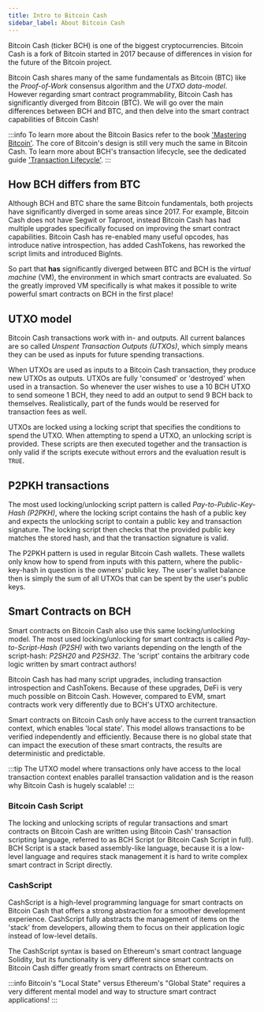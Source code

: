 ```yaml
---
title: Intro to Bitcoin Cash
sidebar_label: About Bitcoin Cash
---
```


Bitcoin Cash (ticker BCH) is one of the biggest cryptocurrencies. Bitcoin Cash is a fork of Bitcoin started in 2017 because of differences in vision for the future of the Bitcoin project.

Bitcoin Cash shares many of the same fundamentals as Bitcoin (BTC) like the *Proof-of-Work* consensus algorithm and the *UTXO data-model*. However regarding smart contract programmability, Bitcoin Cash has significantly diverged from Bitcoin (BTC). We will go over the main differences between BCH and BTC, and then delve into the smart contract capabilities of Bitcoin Cash!

:::info
To learn more about the Bitcoin Basics refer to the book ['Mastering Bitcoin'](https://github.com/bitcoinbook/bitcoinbook). The core of Bitcoin's design is still very much the same in Bitcoin Cash. To learn more about BCH's transaction lifecycle, see the dedicated guide ['Transaction Lifecycle'](/docs/guides/lifecycle).
:::

## How BCH differs from BTC

Although BCH and BTC share the same Bitcoin fundamentals, both projects have significantly diverged in some areas since 2017. For example, Bitcoin Cash does not have Segwit or Taproot, instead Bitcoin Cash has had multiple upgrades specifically focused on improving the smart contract capabilities. Bitcoin Cash has re-enabled many useful opcodes, has introduce native introspection, has added CashTokens, has reworked the script limits and introduced BigInts.

So part that **has** significantly diverged between BTC and BCH is the *virtual machine* (VM), the environment in which smart contracts are evaluated. So the greatly improved VM specifically is what makes it possible to write powerful smart contracts on BCH in the first place!

## UTXO model
Bitcoin Cash transactions work with in- and outputs. All current balances are so called *Unspent Transaction Outputs (UTXOs)*, which simply means they can be used as inputs for future spending transactions.

When UTXOs are used as inputs to a Bitcoin Cash transaction, they produce new UTXOs as outputs. UTXOs are fully 'consumed' or 'destroyed' when used in a transaction. So whenever the user wishes to use a 10 BCH UTXO to send someone 1 BCH, they need to add an output to send 9 BCH back to themselves. Realistically, part of the funds would be reserved for transaction fees as well.

UTXOs are locked using a locking script that specifies the conditions to spend the UTXO. When attempting to spend a UTXO, an unlocking script is provided. These scripts are then executed together and the transaction is only valid if the scripts execute without errors and the evaluation result is `TRUE`.

## P2PKH transactions

The most used locking/unlocking script pattern is called *Pay-to-Public-Key-Hash (P2PKH)*, where the locking script contains the hash of a public key and expects the unlocking script to contain a public key and transaction signature. The locking script then checks that the provided public key matches the stored hash, and that the transaction signature is valid.

The P2PKH pattern is used in regular Bitcoin Cash wallets. These wallets only know how to spend from inputs with this pattern, where the public-key-hash in question is the owners' public key. The user's wallet balance then is simply the sum of all UTXOs that can be spent by the user's public keys.

## Smart Contracts on BCH

Smart contracts on Bitcoin Cash also use this same locking/unlocking model. The most used locking/unlocking for smart contracts is called *Pay-to-Script-Hash (P2SH)* with two variants depending on the length of the script-hash: *P2SH20* and *P2SH32*. The 'script' contains the arbitrary code logic written by smart contract authors!

Bitcoin Cash has had many script upgrades, including transaction introspection and CashTokens. Because of these upgrades, DeFi is very much possible on Bitcoin Cash. However, compared to EVM, smart contracts work very differently due to BCH's UTXO architecture.

Smart contracts on Bitcoin Cash only have access to the current transaction context, which enables 'local state'. This model allows transactions to be verified independently and efficiently. Because there is no global state that can impact the execution of these smart contracts, the results are deterministic and predictable.

:::tip
The UTXO model where transactions only have access to the local transaction context enables parallel transaction validation and is the reason why Bitcoin Cash is hugely scalable!
:::

### Bitcoin Cash Script

The locking and unlocking scripts of regular transactions and smart contracts on Bitcoin Cash are written using Bitcoin Cash' transaction scripting language, referred to as BCH Script (or Bitcoin Cash Script in full). BCH Script is a stack based assembly-like language, because it is a low-level language and requires stack management it is hard to write complex smart contract in Script directly.

### CashScript

CashScript is a high-level programming language for smart contracts on Bitcoin Cash that offers a strong abstraction for a smoother development experience. CashScript fully abstracts the management of items on the 'stack' from developers, allowing them to focus on their application logic instead of low-level details.

The CashScript syntax is based on Ethereum's smart contract language Solidity, but its functionality is very different since smart contracts on Bitcoin Cash differ greatly from smart contracts on Ethereum.

:::info
Bitcoin's "Local State" versus Ethereum's "Global State" requires a very different mental model and way to structure smart contract applications!
:::
